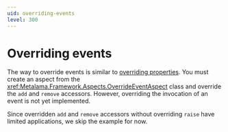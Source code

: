 ```yaml
---
uid: overriding-events
level: 300
---
```


# Overriding events

The way to override events is similar to [overriding properties](overriding-properties.md). You must create an aspect from the <xref:Metalama.Framework.Aspects.OverrideEventAspect> class and override the `add` and `remove` accessors. However, overriding the invocation of an event is not yet implemented.

Since overridden `add` and `remove` accessors without overriding `raise` have limited applications, we skip the example for now.

